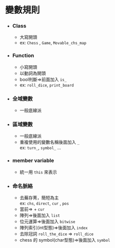 # 變數規則 
- ### Class
    - 大寫開頭
    - ex: `Chess` , `Game`, `Movable_chs_map`
- ### Function
    - 小寫開頭
    - 以動詞為開頭
    - bool判斷=>前面加入 `is_`
    - ex: `roll_dice`, `print_board`

- ### 全域變數
	- 一般底線派
- ### 區域變數 
	- 一般底線派
	- 重複使用的變數名稱後面加入 `_` <br> ex: `turn_`, `symbol_` ...
- ### member variable
	- 統一用 `this` 來表示

- ### 命名脈絡
	- 去蕪存菁，簡短為主 <br> ex: `chs`, `direct`, `cur` , `pos`
    - 當前=> + `cur`
    - 陣列=>後面加入 `list`
    - 位元運算=>後面加入 `bitwise`
    - 陣列索引(int型態)=>後面加入 `index`
    - 去除冠詞 `roll_the_dice` => `roll_dice`
	- chess 的 symbol(char型態)=>後面加入 `symbol`
